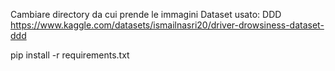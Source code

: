 Cambiare directory da cui prende le immagini
Dataset usato: DDD
https://www.kaggle.com/datasets/ismailnasri20/driver-drowsiness-dataset-ddd

pip install -r requirements.txt
